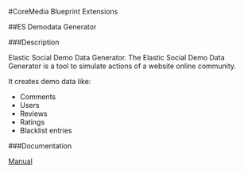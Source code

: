 #CoreMedia Blueprint Extensions

##ES Demodata Generator

###Description

Elastic Social Demo Data Generator. The Elastic Social Demo Data Generator is a tool to simulate actions of a website 
online community.

It creates demo data like:

* Comments
* Users
* Reviews
* Ratings
* Blacklist entries

###Documentation

[Manual](https://documentation.coremedia.com/cm8/current/manuals/coremedia-en/webhelp/content/ch06s03s07.html)
